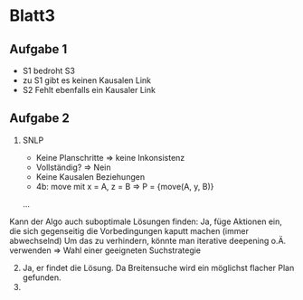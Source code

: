 # Blatt3

## Aufgabe 1
* S1 bedroht S3
* zu S1 gibt es keinen Kausalen Link
* S2 Fehlt ebenfalls ein Kausaler Link

## Aufgabe 2
1. SNLP
    * Keine Planschritte => keine Inkonsistenz
    * Vollständig? => Nein
    * Keine Kausalen Beziehungen
    * 4b: move mit x = A, z = B => P = {move(A, y, B)}
    
    ...

Kann der Algo auch suboptimale Lösungen finden: Ja, füge Aktionen ein, die sich gegenseitig die Vorbedingungen kaputt machen (immer abwechselnd)
Um das zu verhindern, könnte man iterative deepening o.Ä. verwenden => Wahl einer geeigneten Suchstrategie

2. Ja, er findet die Lösung. Da Breitensuche wird ein möglichst flacher Plan gefunden.
3. 